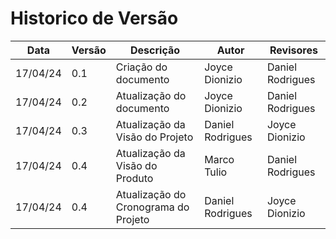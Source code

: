 # Historico de Versão

Data | Versão | Descrição | Autor | Revisores 
---- | ------ | --------- | ----- | ---------
17/04/24 | 0.1 | Criação do documento | Joyce Dionizio | Daniel Rodrigues
17/04/24 | 0.2 | Atualização do documento | Joyce Dionizio | Daniel Rodrigues
17/04/24 | 0.3 | Atualização da Visão do Projeto | Daniel Rodrigues | Joyce Dionizio
17/04/24 | 0.4 | Atualização da Visão do Produto | Marco Tulio | Daniel Rodrigues
17/04/24 | 0.4 | Atualização do Cronograma do Projeto | Daniel Rodrigues | Joyce Dionizio